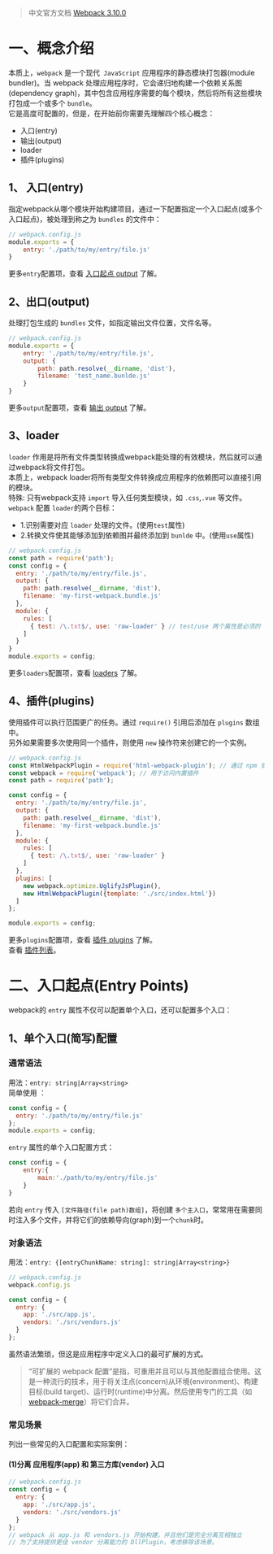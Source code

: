 > 中文官方文档 [Webpack 3.10.0 ](https://doc.webpack-china.org/concepts/)

# 一、概念介绍
本质上，`webpack` 是一个现代` JavaScript` 应用程序的静态模块打包器(module bundler)。当 webpack 处理应用程序时，它会递归地构建一个依赖关系图(dependency graph)，其中包含应用程序需要的每个模块，然后将所有这些模块打包成一个或多个 `bundle`。  
它是高度可配置的，但是，在开始前你需要先理解四个核心概念：    
  * 入口(entry)
  * 输出(output)
  * loader
  * 插件(plugins)

## 1、 入口(entry)
指定webpack从哪个模块开始构建项目，通过一下配置指定一个入口起点(或多个入口起点)，被处理到称之为  `bundles` 的文件中：  
```javascript
// webpack.config.js
module.exports = {
    entry: './path/to/my/entry/file.js'
}
```
更多`entry`配置项，查看 [入口起点 output](https://doc.webpack-china.org/concepts/entry-points) 了解。  

## 2、出口(output)
处理打包生成的 `bundles` 文件，如指定输出文件位置，文件名等。  
```javascript
// webpack.config.js
module.exports = {
    entry: './path/to/my/entry/file.js',
    output: {
        path: path.resolve(__dirname, 'dist'),
        filename: 'test_name.bunlde.js'
    }
}
```
更多`output`配置项，查看 [输出 output](https://doc.webpack-china.org/configuration/output) 了解。  

## 3、loader
`loader` 作用是将所有文件类型转换成webpack能处理的有效模块，然后就可以通过webpack将文件打包。  
本质上，webpack loader将所有类型文件转换成应用程序的依赖图可以直接引用的模块。  
特殊: 只有webpack支持 `import` 导入任何类型模块，如 `.css`,`.vue` 等文件。  
`webpack` 配置 `loader`的两个目标：  
  * 1.识别需要对应 `loader` 处理的文件。(使用`test`属性)  
  * 2.转换文件使其能够添加到依赖图并最终添加到 `bunlde` 中。(使用`use`属性)

```javascript
// webpack.config.js
const path = require('path');
const config = {
  entry: './path/to/my/entry/file.js',
  output: {
    path: path.resolve(__dirname, 'dist'),
    filename: 'my-first-webpack.bundle.js'
  },
  module: {
    rules: [
      { test: /\.txt$/, use: 'raw-loader' } // test/use 两个属性是必须的
    ]
  }
}
module.exports = config;
```
更多`loaders`配置项，查看 [loaders](https://doc.webpack-china.org/concepts/loaders) 了解。  

## 4、插件(plugins)
使用插件可以执行范围更广的任务。通过 `require()` 引用后添加在 `plugins` 数组中。  
另外如果需要多次使用同一个插件，则使用 `new` 操作符来创建它的一个实例。  
```javascript
// webpack.config.js
const HtmlWebpackPlugin = require('html-webpack-plugin'); // 通过 npm 安装
const webpack = require('webpack'); // 用于访问内置插件
const path = require('path');

const config = {
  entry: './path/to/my/entry/file.js',
  output: {
    path: path.resolve(__dirname, 'dist'),
    filename: 'my-first-webpack.bundle.js'
  },
  module: {
    rules: [
      { test: /\.txt$/, use: 'raw-loader' }
    ]
  },
  plugins: [
    new webpack.optimize.UglifyJsPlugin(),
    new HtmlWebpackPlugin({template: './src/index.html'})
  ]
};

module.exports = config;
```
更多`plugins`配置项，查看 [插件 plugins](https://doc.webpack-china.org/concepts/plugins) 了解。    
查看 [插件列表](https://doc.webpack-china.org/plugins)。    


# 二、入口起点(Entry Points)
webpack的 `entry` 属性不仅可以配置单个入口，还可以配置多个入口：

## 1、单个入口(简写)配置
### 通常语法 
用法：`entry: string|Array<string>`  
简单使用 ：  
```javascript
const config = {
  entry: './path/to/my/entry/file.js'  
};
module.exports = config;
```
`entry` 属性的单个入口配置方式：   
```javascript
const config = {
    entry:{
        main:'./path/to/my/entry/file.js'
    }
}
```
若向 `entry` 传入 `[文件路径(file path)数组]`，将创建 `多个主入口`，常常用在需要同时注入多个文件，并将它们的依赖导向(graph)到一个`chunk`时。  

### 对象语法
用法：`entry: {[entryChunkName: string]: string|Array<string>}`  
```javascript
// webpack.config.js
webpack.config.js

const config = {
  entry: {
    app: './src/app.js',
    vendors: './src/vendors.js'
  }
};
```
虽然语法繁琐，但这是应用程序中定义入口的最可扩展的方式。   
>“可扩展的 webpack 配置”是指，可重用并且可以与其他配置组合使用。这是一种流行的技术，用于将关注点(concern)从环境(environment)、构建目标(build target)、运行时(runtime)中分离。然后使用专门的工具（如 [webpack-merge](https://github.com/survivejs/webpack-merge)）将它们合并。   

### 常见场景
列出一些常见的入口配置和实际案例：  
#### (1)分离 应用程序(app) 和 第三方库(vendor) 入口
```javascript
// webpack.config.js
const config = {
  entry: {
    app: './src/app.js',
    vendors: './src/vendors.js'
  }
};
// webpack 从 app.js 和 vendors.js 开始构建，并且他们是完全分离互相独立
// 为了支持提供更佳 vendor 分离能力的 DllPlugin，考虑移除该场景。
```

